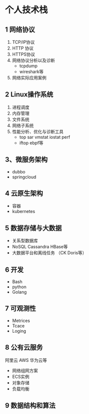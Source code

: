 # 个人技术栈

## 1 网络协议
1. TCP/IP协议
2. HTTP 协议
3. HTTPS协议
4. 网络协议分析以及诊断
   - tcpdump
   - wireshark等
 5. 网络实际应用案例 
## 2 Linux操作系统  
1. 进程调度
2. 内存管理
3. 文件系统
4. 网络子系统
5. 性能分析、优化与诊断工具
   - top  sar  vmstat  iostat perf
   - iftop   ebpf等
## 3、微服务架构
  - dubbo
  - springcloud

## 4 云原生架构
 - 容器
 - kubernetes

## 5 数据存储与大数据
- 关系型数据库
- NoSQL Cassandra  HBase等
- 大数据平台和离线任务 （CK Doris等）
  

## 6 开发
- Bash 
- python
- Golang

## 7 可观测性
- Metrices
- Tcace
- Loging 


## 8 公有云服务
  阿里云 AWS 华为云等
- 网络组网方案
- ECS实例
- 对象存储
- 负载均衡

## 9 数据结构和算法